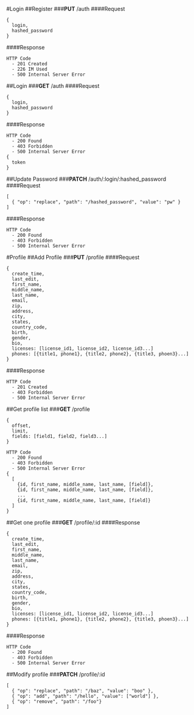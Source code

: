 #Login
##Register
###**PUT** /auth
####Request
```
{
  login,
  hashed_password
}
```

####Response
```
HTTP Code
  - 201 Created
  - 226 IM Used
  - 500 Internal Server Error
```

##Login
###**GET** /auth
####Request
```
{
  login,
  hashed_password
}
```

####Response
```
HTTP Code
  - 200 Found
  - 403 Forbidden
  - 500 Internal Server Error
{
  token
}
```

##Update Password
###**PATCH** /auth/:login/:hashed_password
####Request
```
[
  { "op": "replace", "path": "/hashed_password", "value": "pw" }
]
```

####Response
```
HTTP Code
  - 200 Found
  - 403 Forbidden
  - 500 Internal Server Error
```


#Profile
##Add Profile
###**PUT** /profile
####Request
```
{
  create_time,
  last_edit,
  first_name,
  middle_name,
  last_name,
  email,
  zip,
  address,
  city,
  states,
  country_code,
  birth,
  gender,
  bio,
  licenses: [license_id1, license_id2, license_id3...]
  phones: [{title1, phone1}, {title2, phone2}, {title3, phoen3}...]
}
```

####Response
```
HTTP Code
  - 201 Created
  - 403 Forbidden
  - 500 Internal Server Error
```

##Get profile list
###**GET** /profile
```
{
  offset,
  limit,
  fields: [field1, field2, field3...]
}
```


```
HTTP Code
  - 200 Found
  - 403 Forbidden
  - 500 Internal Server Error
{
  [
    {id, first_name, middle_name, last_name, [field]},
    {id, first_name, middle_name, last_name, [field]},
    ...
    {id, first_name, middle_name, last_name, [field]}
  ]
}
```

##Get one profile
###**GET** /profile/:id
####Response
```
{
  create_time,
  last_edit,
  first_name,
  middle_name,
  last_name,
  email,
  zip,
  address,
  city,
  states,
  country_code,
  birth,
  gender,
  bio,
  licenses: [license_id1, license_id2, license_id3...]
  phones: [{title1, phone1}, {title2, phone2}, {title3, phoen3}...]
}
```

####Response
```
HTTP Code
  - 200 Found
  - 403 Forbidden
  - 500 Internal Server Error
```

##Modify profile
###**PATCH** /profile/:id
```
[
  { "op": "replace", "path": "/baz", "value": "boo" },
  { "op": "add", "path": "/hello", "value": ["world"] },
  { "op": "remove", "path": "/foo"}
]
```


